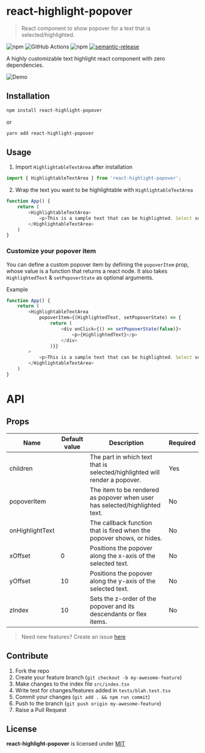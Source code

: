# react-highlight-popover
> React component to show popover for a text that is selected/highlighted.

![npm](https://img.shields.io/npm/v/react-highlight-popover?logo=npm&style=flat-square)
![GitHub Actions](https://img.shields.io/github/actions/workflow/status/chideraike/react-highlight-popover/publish.yml?branch=main)
![npm](https://img.shields.io/npm/dm/react-highlight-popover?style=flat-square)
[![semantic-release](https://img.shields.io/badge/%20%20%F0%9F%93%A6%F0%9F%9A%80-semantic--release-e10079.svg?style=flat-square)](https://github.com/semantic-release/semantic-release)

A highly customizable text highlight react component with zero dependencies.

![Demo](https://user-images.githubusercontent.com/42821245/166227004-25300342-1da1-4552-a8cf-6f6a7154bff2.gif)

## Installation
```bash
npm install react-highlight-popover
```
or
```bash
yarn add react-highlight-popover
```

## Usage
1. Import `HighlightableTextArea` after installation
```js
import { HighlightableTextArea } from 'react-highlight-popover';
```
2. Wrap the text you want to be highlightable with `HighlightableTextArea`
```js
function App() {
    return (
        <HighlightableTextArea>
            <p>This is a sample text that can be highlighted. Select some text from here to see.</p>
        </HighlightableTextArea>
    )
}
```

### Customize your popover item
You can define a custom popover item by defining the `popoverItem` prop, whose value is a function that returns a react node. It also takes `HighlightedText` & `setPopoverState` as optional arguments.

Example
```js
function App() {
    return (
        <HighlightableTextArea 
            popoverItem={(HighlightedText, setPopoverState) => {
                return (
                    <div onClick={() => setPopoverState(false)}>
                        <p>{HighlightedText}</p>
                    </div>
                )}}
        >
            <p>This is a sample text that can be highlighted. Select some text from here to see.</p>
        </HighlightableTextArea>
    )
}
```

# API
## Props
Name|Default value|Description|Required
---|---|---|---
children||The part in which text that is selected/highlighted will render a popover.|Yes
popoverItem||The item to be rendered as popover when user has selected/highlighted text.|No
onHighlightText||The callback function that is fired when the popover shows, or hides.|No
xOffset|0|Positions the popover along the x-axis of the selected text.|No
yOffset|10|Positions the popover along the y-axis of the selected text.|No
zIndex|10|Sets the z-order of the popover and its descendants or flex items.|No

> Need new features? Create an issue [here](https://github.com/chideraike/react-highlight-popover/issues/new)

## Contribute
1. Fork the repo 
2. Create your feature branch (`git checkout -b my-awesome-feature`)
3. Make changes to the index file `src/index.tsx`
4. Write test for changes/features added in `tests/blah.test.tsx`
5. Commit your changes (`git add . && npm run commit`)
6. Push to the branch (`git push origin my-awesome-feature`)
7. Raise a Pull Request

## License
**react-highlight-popover** is licensed under [MIT](https://github.com/chideraike/react-highlight-popover/blob/main/LICENSE)
